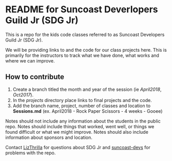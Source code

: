 # README for Suncoast Deverlopers Guild Jr (SDG Jr)

This is a repo for the kids code classes referred to as Suncoast Developers Guild Jr (SDG Jr).

We will be providing links to and the code for our class projects here.  This is primarily for the instructors to track what we have done, what works and where we can improve.

## How to contribute

1. Create a branch titled the month and year of the session (ie *April2018*, *Oct2017*).
2. In the *projects* directory place links to final projects and the code.
3. Add the branch name, project, number of classes and location to **Sessions.md** (ex. April2018 - Rock Paper Scissors - 4 weeks - Gooee)

Notes should not include any information about the students in the public repo.  Notes should include things that worked, went well, or things we found difficult or what we might improve. Notes should also include information about sponsors and location.

Contact [LizThrilla](https://github.com/lizthrilla) for questions about SDG Jr and [suncoast-devs](https://github.com/suncoast-devs) for problems with the repo.
